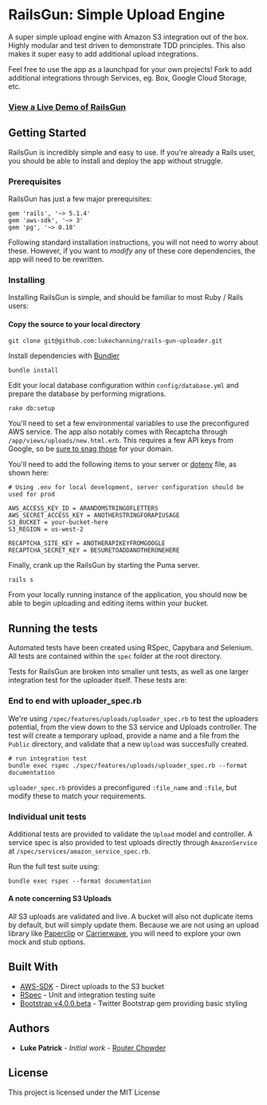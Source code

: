 # RailsGun: Simple Upload Engine

A super simple upload engine with Amazon S3 integration out of the box. Highly modular and test driven to demonstrate TDD principles. This also makes it super easy to add additional upload integrations. 

Feel free to use the app as a launchpad for your own projects! Fork to add additional integrations through Services, eg. Box, Google Cloud Storage, etc.

### [View a Live Demo of RailsGun](https://railsgun.herokuapp.com)

## Getting Started

RailsGun is incredibly simple and easy to use. If you're already a Rails user, you should be able to install and deploy the app without struggle.

### Prerequisites

RailsGun has just a few major prerequisites:

```
gem 'rails', '~> 5.1.4'
gem 'aws-sdk', '~> 3'
gem 'pg', '~> 0.18'
```
Following standard installation instructions, you will not need to worry about these. However, if you want to _modify_ any of these core dependencies, the app will need to be rewritten.

### Installing

Installing RailsGun is simple, and should be familiar to most Ruby / Rails users:

#### Copy the source to your local directory

```
git clone git@github.com:lukechanning/rails-gun-uploader.git
```

Install dependencies with [Bundler](https://github.com/bundler/bundler)

```
bundle install
```
Edit your local database configuration within `config/database.yml` and prepare the database by performing migrations.

```
rake db:setup
```

You'll need to set a few environmental variables to use the preconfigured AWS service. The app also notably comes with Recaptcha through `/app/views/uploads/new.html.erb`. This requires a few API keys from Google, so be [sure to snag those](https://www.google.com/recaptcha) for your domain.

You'll need to add the following items to your server or [dotenv](https://github.com/bkeepers/dotenv) file, as shown here: 

```
# Using .env for local development, server configuration should be used for prod

AWS_ACCESS_KEY_ID = ARANDOMSTRINGOFLETTERS
AWS_SECRET_ACCESS_KEY = ANOTHERSTRINGFORAPIUSAGE
S3_BUCKET = your-bucket-here
S3_REGION = us-west-2

RECAPTCHA_SITE_KEY = ANOTHERAPIKEYFROMGOOGLE
RECAPTCHA_SECRET_KEY = BESURETOADDANOTHERONEHERE
```

Finally, crank up the RailsGun by starting the Puma server. 

```
rails s
```

From your locally running instance of the application, you should now be able to begin uploading and editing items within your bucket. 

## Running the tests

Automated tests have been created using RSpec, Capybara and Selenium. All tests are contained within the `spec` folder at the root directory. 

Tests for RailsGun are broken into smaller unit tests, as well as one larger integration test for the uploader itself. These tests are:

### End to end with uploader_spec.rb

We're using `/spec/features/uploads/uploader_spec.rb` to test the uploaders potential, from the view down to the S3 service and Uploads controller. The test will create a temporary upload, provide a name and a file from the `Public` directory, and validate that a new `Upload` was succesfully created. 

```
# run integration test
bundle exec rspec ./spec/features/uploads/uploader_spec.rb --format documentation
```
`uploader_spec.rb` provides a preconfigured `:file_name` and `:file`, but modify these to match your requirements.

### Individual unit tests

Additional tests are provided to validate the `Upload` model and controller. A service spec is also provided to test uploads directly through `AmazonService` at `/spec/services/amazon_service_spec.rb`. 

Run the full test suite using:

```
bundle exec rspec --format documentation
```

#### A note concerning S3 Uploads

All S3 uploads are validated and live. A bucket will also not duplicate items by default, but will simply update them. Because we are not using an upload library like [Paperclip](https://github.com/thoughtbot/paperclip) or [Carrierwave](https://github.com/carrierwaveuploader/carrierwave), you will need to explore your own mock and stub options. 

## Built With

* [AWS-SDK](https://github.com/aws/aws-sdk-ruby) - Direct uploads to the S3 bucket
* [RSpec](https://github.com/rspec/rspec) - Unit and integration testing suite
* [Bootstrap v4.0.0.beta](https://github.com/twbs/bootstrap-rubygem) - Twitter Bootstrap gem providing basic styling 

## Authors

* **Luke Patrick** - *Initial work* - [Router Chowder](https://routerchowder.com)

## License

This project is licensed under the MIT License
